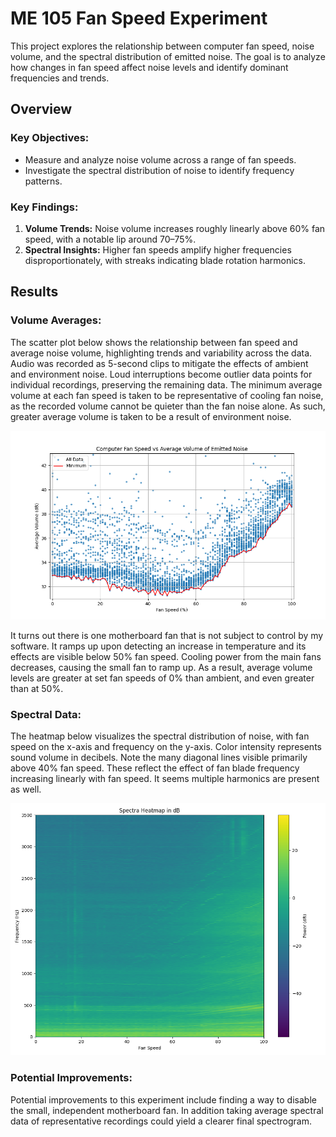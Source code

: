 # ME 105 Fan Speed Experiment

This project explores the relationship between computer fan speed, noise volume, and the spectral distribution of emitted noise. The goal is to analyze how changes in fan speed affect noise levels and identify dominant frequencies and trends.

## Overview

### Key Objectives:
- Measure and analyze noise volume across a range of fan speeds.
- Investigate the spectral distribution of noise to identify frequency patterns.

### Key Findings:
1. **Volume Trends:** Noise volume increases roughly linearly above 60% fan speed, with a notable lip around 70–75%.
2. **Spectral Insights:** Higher fan speeds amplify higher frequencies disproportionately, with streaks indicating blade rotation harmonics.

## Results

### Volume Averages:
The scatter plot below shows the relationship between fan speed and average noise volume, highlighting trends and variability across the data. Audio was recorded as 5-second clips to mitigate the effects of ambient and environment noise. Loud interruptions become outlier data points for individual recordings, preserving the remaining data. The minimum average volume at each fan speed is taken to be representative of cooling fan noise, as the recorded volume cannot be quieter than the fan noise alone. As such, greater average volume is taken to be a result of environment noise.

![Volume Averages](Assets/volumeScatterFinal.png)

It turns out there is one motherboard fan that is not subject to control by my software. It ramps up upon detecting an increase in temperature and its effects are visible below 50% fan speed. Cooling power from the main fans decreases, causing the small fan to ramp up. As a result, average volume levels are greater at set fan speeds of 0% than ambient, and even greater than at 50%. 

### Spectral Data:
The heatmap below visualizes the spectral distribution of noise, with fan speed on the x-axis and frequency on the y-axis. Color intensity represents sound volume in decibels. Note the many diagonal lines visible primarily above 40% fan speed. These reflect the effect of fan blade frequency increasing linearly with fan speed. It seems multiple harmonics are present as well.

![Spectral Data](Assets/spectra_plot_db.png)

### Potential Improvements:
Potential improvements to this experiment include finding a way to disable the small, independent motherboard fan. In addition taking average spectral data of representative recordings could yield a clearer final spectrogram.